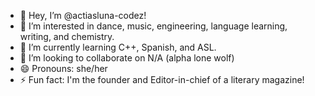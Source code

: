 - 👋 Hey, I’m @actiasluna-codez!
- 👀 I’m interested in dance, music, engineering, language learning, writing, and chemistry.
- 🌱 I’m currently learning C++, Spanish, and ASL.
- 💞️ I’m looking to collaborate on N/A (alpha lone wolf) 
- 😄 Pronouns: she/her
- ⚡ Fun fact: I'm the founder and Editor-in-chief of a literary magazine!

<!---
actiasluna-codez/actiasluna-codez is a ✨ special ✨ repository because its `README.md` (this file) appears on your GitHub profile.
You can click the Preview link to take a look at your changes.
--->
